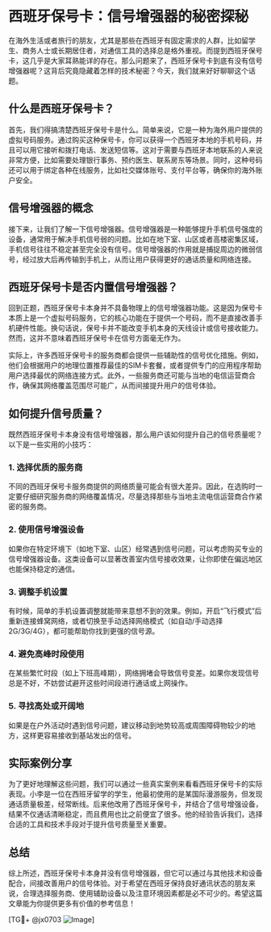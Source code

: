 # 西班牙保号卡：信号增强器的秘密探秘

在海外生活或者旅行的朋友，尤其是那些在西班牙有固定需求的人群，比如留学生、商务人士或长期居住者，对通信工具的选择总是格外重视。而提到西班牙保号卡，这几乎是大家耳熟能详的存在。那么问题来了，西班牙保号卡到底有没有信号增强器呢？这背后究竟隐藏着怎样的技术秘密？今天，我们就来好好聊聊这个话题。

## 什么是西班牙保号卡？

首先，我们得搞清楚西班牙保号卡是什么。简单来说，它是一种为海外用户提供的虚拟号码服务。通过购买这种保号卡，你可以获得一个西班牙本地的手机号码，并且可以用它接听和拨打电话、发送短信等。这对于需要与西班牙本地联系的人来说非常方便，比如需要处理银行事务、预约医生、联系房东等场景。同时，这种号码还可以用于绑定各种在线服务，比如社交媒体账号、支付平台等，确保你的海外账户安全。

## 信号增强器的概念

接下来，让我们了解一下信号增强器。信号增强器是一种能够提升手机信号强度的设备，通常用于解决手机信号弱的问题。比如在地下室、山区或者高楼密集区域，手机信号往往不稳定甚至完全没有信号。信号增强器的作用就是捕捉周边的微弱信号，经过放大后再传输到手机上，从而让用户获得更好的通话质量和网络连接。

## 西班牙保号卡是否内置信号增强器？

回到正题，西班牙保号卡本身并不具备物理上的信号增强器功能。这是因为保号卡本质上是一个虚拟号码服务，它的核心功能在于提供一个号码，而不是直接改善手机硬件性能。换句话说，保号卡并不能改变手机本身的天线设计或信号接收能力。然而，这并不意味着西班牙保号卡在信号方面毫无作为。

实际上，许多西班牙保号卡的服务商都会提供一些辅助性的信号优化措施。例如，他们会根据用户的地理位置推荐最佳的SIM卡套餐，或者提供专门的应用程序帮助用户选择最优的网络连接方式。此外，一些服务商还可能与当地的电信运营商合作，确保其网络覆盖范围尽可能广，从而间接提升用户的信号体验。

## 如何提升信号质量？

既然西班牙保号卡本身没有信号增强器，那么用户该如何提升自己的信号质量呢？以下是一些实用的小技巧：

### 1. **选择优质的服务商**
   不同的西班牙保号卡服务商提供的网络质量可能会有很大差异。因此，在选购时一定要仔细研究服务商的网络覆盖情况，尽量选择那些与当地主流电信运营商合作紧密的服务商。

### 2. **使用信号增强设备**
   如果你在特定环境下（如地下室、山区）经常遇到信号问题，可以考虑购买专业的信号增强器设备。这类设备可以显著改善室内信号接收效果，让你即使在偏远地区也能保持稳定的通信。

### 3. **调整手机设置**
   有时候，简单的手机设置调整就能带来意想不到的效果。例如，开启“飞行模式”后重新连接蜂窝网络，或者切换至手动选择网络模式（如自动/手动选择2G/3G/4G），都可能帮助你找到更强的信号源。

### 4. **避免高峰时段使用**
   在某些繁忙时段（如上下班高峰期），网络拥堵会导致信号变差。如果你发现信号总是不好，不妨尝试避开这些时间段进行通话或上网操作。

### 5. **寻找高处或开阔地**
   如果是在户外活动时遇到信号问题，建议移动到地势较高或周围障碍物较少的地方，这样更容易接收到基站发出的信号。

## 实际案例分享

为了更好地理解这些问题，我们可以通过一些真实案例来看看西班牙保号卡的实际表现。小李是一位在西班牙留学的学生，他最初使用的是某国际漫游服务，但发现通话质量极差，经常断线。后来他改用了西班牙保号卡，并结合了信号增强设备，结果不仅通话清晰稳定，而且费用也比之前便宜了很多。他的经验告诉我们，选择合适的工具和技术手段对于提升信号质量至关重要。

## 总结

综上所述，西班牙保号卡本身并没有信号增强器，但它可以通过与其他技术和设备配合，间接改善用户的信号体验。对于希望在西班牙保持良好通讯状态的朋友来说，合理选择服务商、使用辅助设备以及注意环境因素都是必不可少的。希望这篇文章能为你提供更多有价值的参考信息！

[TG💪+ @jx0703 ![Image](https://github.com/user-attachments/assets/dbca1d08-cadb-493c-b0ec-ad6f7a83f270)]